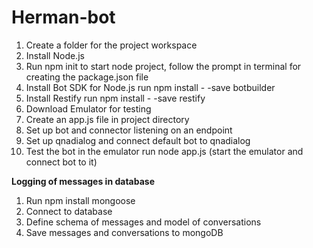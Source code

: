 # Herman-bot

1.	Create a folder for the project workspace
2.	Install Node.js 
3.	Run npm init to start node project, follow the prompt in terminal for creating the package.json file
4.	Install Bot SDK for Node.js  run npm install - -save botbuilder
5.	Install Restify run npm install - -save restify
6.	Download Emulator for testing
7.	Create an app.js file in project directory
8.	Set up bot and connector listening on an endpoint 
9.	Set up qnadialog and connect default bot to qnadialog 
10.	Test the bot in the emulator  run node app.js (start the emulator and connect bot to it)

**Logging of messages in database**

1.	Run npm install mongoose
2.	Connect to database
3.	Define schema of messages and model of conversations
4.	Save messages and conversations to mongoDB

